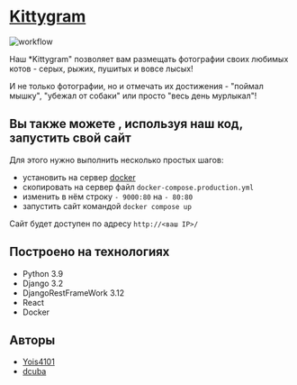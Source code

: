 # [Kittygram](https://yois-cat.ddns.net)

![workflow](https://github.com/Yois4101/kittygram_final/actions/workflows/main.yml/badge.svg)

Наш *Kittygram" позволяет вам размещать фотографии своих любимых котов - серых, рыжих, пушитых и вовсе лысых!

И не только фотографии, но и отмечать их достижения - "поймал мышку", "убежал от собаки" или просто "весь день мурлыкал"!

## Вы также можете , используя наш код, запустить свой сайт

Для этого нужно выполнить несколько простых шагов:

- установить на сервер [docker](https://www.docker.com/)
- скопировать на сервер файл `docker-compose.production.yml`
- изменить в нём  строку `- 9000:80` на `- 80:80`
- запустить сайт командой `docker compose up`

Сайт будет доступен по адресу `http://<ваш IP>/`

## Построено на технологиях

- Python 3.9
- Django 3.2
- DjangoRestFrameWork 3.12
- React
- Docker

## Авторы

- [Yois4101](https://github.com/Yois4101)
- [dcuba](https://github.com/dcuba)
